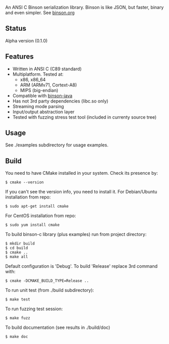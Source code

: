 An ANSI C Binson serialization library. Binson is like JSON, 
but faster, binary and even simpler. See [binson.org](http://binson.org/)


Status
------

Alpha version (0.1.0)


Features
--------

* Written in ANSI C (C89 standard)
* Multiplatform. Tested at:
  * x86, x86_64
  * ARM (ARMv71, Cortext-A8)
  * MIPS (big-endian)
* Compatible with [binson-java](https://github.com/franslundberg/binson-java)
* Has not 3rd party dependencies (libc.so only)
* Streaming mode parsing
* Input/output abstraction layer
* Tested with fuzzing stress test tool (included in currenty source tree)


Usage
-----

See ./examples subdirectory for usage examples.


Build
-----

You need to have CMake installed in your system.
Check its presence by:

`
$ cmake --version
`

If you can't see the version info, you need to install it.
For Debian/Ubuntu installation from repo:

`
$ sudo apt-get install cmake
`

For CentOS installation from repo:

`
$ sudo yum install cmake
`


To build binson-c library (plus examples) run from project directory:

```
$ mkdir build
$ cd build
$ cmake ..
$ make all
```

Default configuration is 'Debug'. To build 'Release' replace 3rd command with:

```
$ cmake -DCMAKE_BUILD_TYPE=Release ..
```

To run unit test (from ./build subdirectory):

```
$ make test
```

To run fuzzing test session:

```
$ make fuzz
```

To build documentation (see results in ./build/doc)

```
$ make doc
```
